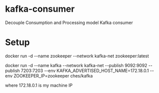 # kafka-consumer
Decouple Consumption and Processing model Kafka consumer

# Setup 
docker run -d --name zookeeper --network kafka-net zookeeper:latest

docker run -d --name kafka --network kafka-net --publish 9092:9092 --publish 7203:7203 --env KAFKA_ADVERTISED_HOST_NAME=172.18.0.1 --env ZOOKEEPER_IP=zookeeper ches/kafka

where 172.18.0.1 is my machine IP
